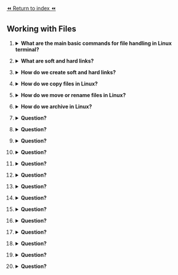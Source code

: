 [⏪ Return to index ⏪](./README.md)

## Working with Files

1. <details>
    <Summary><strong>What are the main basic commands for file handling in Linux terminal?</strong></Summary>

    ###
    - `touch` for creating files
    - `mv` for moving files
    - `cp` for copying files
    - `rm` for removing files
    - `ls` for listing files and directories.
</details>

2. <details>
    <Summary><strong>What are soft and hard links?</strong></Summary>

    ###
    - A hard link is a mirror reflection of the original file, sharing the same file data but displaying a different name and inode number.
    - A soft link, also known as a symbolic link, is more like a shortcut to the original file.
    - If the source file is deleted, moved or renamed the hard link still retains the file data but the soft will not work until the original file is restored.
</details>

3. <details>
    <Summary><strong>How do we create soft and hard links?</strong></Summary>

    ###
    ```
    # Create a hard link
    ln source_file.txt hard_link.txt

    # Create a soft link
    ln -s source_file.txt soft_link.txt
    ```
</details>

4. <details>
    <Summary><strong>How do we copy files in Linux?</strong></Summary>

    ###
    ```
    cp /path/to/original/file /path/to/copied/file
    ```
</details>

5. <details>
    <Summary><strong>How do we move or rename files in Linux?</strong></Summary>

    ###
    ```
    mv /path/to/original/file /path/to/new/file

    # We can use the dot to say the current directory.
    # We move source.txt to the current dir.

    mv test/source.txt .
    ```
</details>

6. <details>
    <Summary><strong>How do we archive in Linux?</strong></Summary>

    ###
    - The tar command, originally for tape archiving, is a versatile tool that can manage and organize files into one archive.
    - Meanwhile, gzip and bzip2 are used for file compression, reducing the file size and making data transmission easier.
    ###
    ```
    # To create a tar archive:
    tar cvf archive_name.tar directory_to_archive/

    # To extract a tar archive:
    tar xvf archive_name.tar

    # To create a gzip compressed tar archive:
    tar cvzf archive_name.tar.gz directory_to_archive/

    #To create a bzip2 compressed tar archive:
    tar cvjf archive_name.tar.bz2 directory_to_archive/
    ```
</details>

7. <details>
    <Summary><strong>Question?</strong></Summary>

    ###
    - Answer
</details>

8. <details>
    <Summary><strong>Question?</strong></Summary>

    ###
    - Answer
</details>

9. <details>
    <Summary><strong>Question?</strong></Summary>

    ###
    - Answer
</details>

10. <details>
    <Summary><strong>Question?</strong></Summary>

    ###
    - Answer
</details>

11. <details>
    <Summary><strong>Question?</strong></Summary>

    ###
    - Answer
</details>

12. <details>
    <Summary><strong>Question?</strong></Summary>

    ###
    - Answer
</details>

13. <details>
    <Summary><strong>Question?</strong></Summary>

    ###
    - Answer
</details>

14. <details>
    <Summary><strong>Question?</strong></Summary>

    ###
    - Answer
</details>

15. <details>
    <Summary><strong>Question?</strong></Summary>

    ###
    - Answer
</details>

16. <details>
    <Summary><strong>Question?</strong></Summary>

    ###
    - Answer
</details>

17. <details>
    <Summary><strong>Question?</strong></Summary>

    ###
    - Answer
</details>

18. <details>
    <Summary><strong>Question?</strong></Summary>

    ###
    - Answer
</details>

19. <details>
    <Summary><strong>Question?</strong></Summary>

    ###
    - Answer
</details>

20. <details>
    <Summary><strong>Question?</strong></Summary>

    ###
    - Answer
</details>